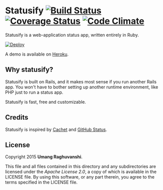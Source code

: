 # Statusify [![Build Status](https://travis-ci.org/ur0/statusify.svg)](https://travis-ci.org/ur0/statusify) [![Coverage Status](https://coveralls.io/repos/ur0/statusify/badge.svg?service=github)](https://coveralls.io/github/ur0/statusify) [![Code Climate](https://codeclimate.com/github/ur0/statusify/badges/gpa.svg)](https://codeclimate.com/github/ur0/statusify)

Statusify is a web-application status app, written entirely in Ruby.

[![Deploy](https://www.herokucdn.com/deploy/button.svg)](https://heroku.com/deploy)

A demo is available on [Heroku](https://statusify-dev.herokuapp.com/).

## Why statusify?

Statusify is built on Rails, and it makes most sense if you run another Rails app. You won't have to bother setting up another runtime environment, like PHP just to run a status app.

Statusify is fast, free and customizable. 

## Credits

Statusify is inspired by [Cachet](http://cachethq.io) and [GitHub Status](https://status.github.com).

## License

Copyright 2015 **Umang Raghuvanshi**.

This file and all files contained in this directory and any subdirectories are licensed under the *Apache License 2.0*, a copy of which is available in the LICENSE file. By using this software, or any part therein, you agree to the terms specified in the LICENSE file.
